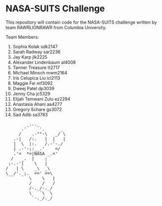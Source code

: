 # NASA-SUITS Challenge

This repository will contain code for the NASA-SUITS challenge
written by team RAWRLIONRAWR from Columbia University.

Team Members:
1. Sophia Kolak sdk2147
2. Sarah Radway sar2236
3. Jay Karp jlk2225
4. Alexander Lindenbaum al4008
5. Tanner Treasure tt2717
6. Michael Minsch mwm2164
7. Iris Celupica Liu icl2113
8. Maggie Fei mf3092
9. Dweej Patel dp3039
10. Jenny Cha jc5329
11. Elijah Temwani Zulu ez2294
12. Anastasia Ahani aa4277
13. Gregory Schare gs3072
14. Sad Adib sa3783

<pre>
        _..._
      .'     '.      _
     /    .-""-\   _/ \
   .-|   /:.   |  |   |
   |  \  |:.   /.-'-./
   | .-'-;:__.'    =/
   .'=  *=|NASA _.='
  /   _.  |    ;
 ;-.-'|    \   |
/   | \    _\  _\
\__/'._;.  ==' ==\
         \    \   |
         /    /   /
         /-._/-._/
         \   `\  \
          `-._/._/

</pre>
